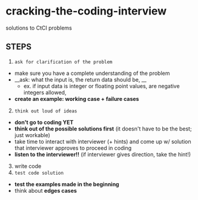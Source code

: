 # cracking-the-coding-interview
solutions to CtCI problems

## STEPS
1. `ask for clarification of the problem`
  - make sure you have a complete understanding of the problem
  - __ask: what the input is, the return data should be, __
    - ex. if input data is integer or floating point values, are negative integers allowed, 
  - __create an example: working case + failure cases__
2. `think out loud of ideas`
  - __don't go to coding YET__
  - __think out of the possible solutions first__ (it doesn't have to be the best; just workable)
  - take time to interact with interviewer (+ hints) and come up w/ solution that interviewer approves to proceed in coding
  - __listen to the interviewer!!__ (if interviewer gives direction, take the hint!)
3. write code
4. `test code solution`
  - __test the examples made in the beginning__
  - think about __edges cases__
